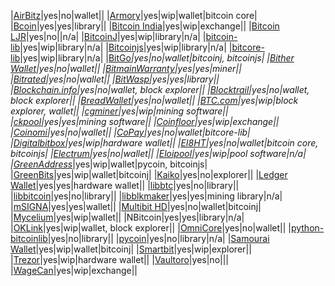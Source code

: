 |[AirBitz](https://airbitz.co/)|yes|no|wallet||
|[Armory](https://github.com/goatpig/BitcoinArmory/tree/SegWit/)|yes|wip|wallet|bitcoin core|
|[Bcoin](https://github.com/bcoin-org/bcoin)|yes|yes|library||
|[Bitcoin India](https://bitcoin-india.org/)|yes|wip|exchange||
|[Bitcoin LJR](http://luke.dashjr.org/programs/bitcoin-ljr/)|yes|no||n/a|
|[BitcoinJ](https://bitcoinj.github.io/)|yes|wip|library|n/a|
|[bitcoin-lib](https://github.com/ACINQ/bitcoin-lib)|yes|wip|library|n/a|
|[Bitcoinjs](http://bitcoinjs.org/)|yes|wip|library|n/a|
|[bitcore-lib](https://bitcore.io/)|yes|wip|library|n/a|
|[BitGo](https://www.bitgo.com/)*|yes|no|wallet|bitcoinj, bitcoinjs|
|[Bither Wallet](https://bither.net/)|yes|no|wallet||
|[BitmainWarranty](https://bitmainwarranty.com/)|yes|yes|miner||
|[Bitrated](https://www.bitrated.com/)|yes|no|wallet||
|[BitWasp](https://github.com/Bit-Wasp/bitcoin-php)|yes|yes|library||
|[Blockchain.info](https://blockchain.info/)|yes|no|wallet, block explorer||
|[Blocktrail](https://www.blocktrail.com/)|yes|no|wallet, block explorer||
|[BreadWallet](http://breadwallet.com/)|yes|no|wallet||
|[BTC.com](https://btc.com/)|yes|wip|block explorer, wallet||
|[cgminer](https://www.blocktrail.com/)|yes|wip|mining software||
|[ckpool](https://bitbucket.org/ckolivas/ckpool)|yes|yes|mining software||
|[Coinfloor](https://www.coinfloor.co.uk/)|yes|wip|exchange||
|[Coinomi](https://coinomi.com/)|yes|no|wallet||
|[CoPay](https://copay.io/)|yes|no|wallet|bitcore-lib|
|[Digitalbitbox](https://digitalbitbox.com/)|yes|wip|hardware wallet||
|[EI8HT](http://ei8.ht/)|yes|no|wallet|bitcoin core, bitcoinjs|
|[Electrum](https://electrum.org/)|yes|no|wallet||
|[Eloipool](https://github.com/luke-jr/eloipool)|yes|wip|pool software|n/a|
|[GreenAddress](https://greenaddress.it/)*|yes|wip|wallet|pycoin, bitcoinjs|
|[GreenBits](https://www.greenbits.com/)|yes|wip|wallet|bitcoinj|
|[Kaiko](https://www.kaiko.com/)|yes|no|explorer||
|[Ledger Wallet](https://www.ledgerwallet.com/)|yes|yes|hardware wallet||
|[libbtc](https://github.com/libbtc)|yes|no|library||
|[libbitcoin](http://libbitcoin.dyne.org/)|yes|no|library||
|[libblkmaker](https://github.com/bitcoin/libblkmaker)|yes|yes|mining library|n/a|
|[mSIGNA](https://ciphrex.com/)|yes|yes|wallet||
|[Multibit HD](https://multibit.org/)|yes|no|wallet|bitcoinj|
|[Mycelium](https://mycelium.com/)|yes|wip|wallet||
|NBitcoin|yes|yes|library|n/a|
|[OKLink](https://www.oklink.com/)|yes|wip|wallet, block explorer||
|[OmniCore](https://github.com/OmniLayer/omnicore)|yes|no|wallet||
|[python-bitcoinlib](https://github.com/petertodd/python-bitcoinlib)|yes|no|library||
|[pycoin](https://github.com/richardkiss/pycoin)|yes|no|library|n/a|
|[Samourai Wallet](http://samouraiwallet.com/)|yes|wip|wallet|bitcoinj|
|[Smartbit](https://www.smartbit.com.au/)|yes|wip|explorer||
|[Trezor](http://satoshilabs.com/trezor/)|yes|wip|hardware wallet||
|[Vaultoro](https://www.vaultoro.com/)|yes|no|||
|[WageCan](https://www.wagecan.com/)|yes|wip|exchange||
